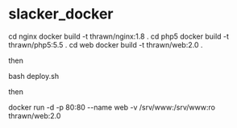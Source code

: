 # slacker_docker

cd nginx
docker build -t thrawn/nginx:1.8 .
cd php5
docker build -t thrawn/php5:5.5 .
cd web
docker build -t thrawn/web:2.0 .

then

bash deploy.sh

then

docker run -d -p 80:80 --name web -v /srv/www:/srv/www:ro thrawn/web:2.0
